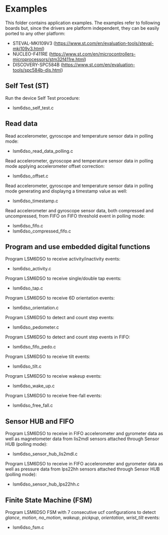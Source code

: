 # Examples

This folder contains application examples. The examples refer to following boards but, since the drivers are platform independent, they can be easily ported to any other platform:

- STEVAL-MKI109V3 (https://www.st.com/en/evaluation-tools/steval-mki109v3.html)
- NUCLEO-F411RE (https://www.st.com/en/microcontrollers-microprocessors/stm32f411re.html)
- DISCOVERY-SPC584B (https://www.st.com/en/evaluation-tools/spc584b-dis.html)

## Self Test (ST)

Run the device Self Test procedure:

  - lsm6dso_self_test.c

## Read data

Read accelerometer, gyroscope and temperature sensor data in polling mode:

  - lsm6dso_read_data_polling.c

Read accelerometer, gyroscope and temperature sensor data in polling mode applying accelerometer offset correction:

  - lsm6dso_offset.c

Read accelerometer, gyroscope and temperature sensor data in polling mode generating and displayng a timestamp value as well:

  - lsm6dso_timestamp.c

Read accelerometer and gyroscope sensor data, both compressed and uncompressed, from FIFO on FIFO threshold event in polling mode:

  - lsm6dso_fifo.c
  - lsm6dso_compressed_fifo.c

## Program and use embedded digital functions

Program LSM6DSO to receive activity/inactivity events:

  - lsm6dso_activity.c

Program LSM6DSO to receive single/double tap events:

  - lsm6dso_tap.c

Program LSM6DSO to receive 6D orientation events:

  - lsm6dso_orientation.c

Program LSM6DSO to detect and count step events:

  - lsm6dso_pedometer.c

Program LSM6DSO to detect and count step events in FIFO:

  - lsm6dso_fifo_pedo.c

Program LSM6DSO to receive tilt events:

  - lsm6dso_tilt.c

Program LSM6DSO to receive wakeup events:

  - lsm6dso_wake_up.c

Program LSM6DSO to receive free-fall events:

  - lsm6dso_free_fall.c

## Sensor HUB and FIFO

Program LSM6DSO to receive in FIFO accelerometer and gyrometer data as well as magnetometer data from lis2mdl sensors attached through Sensor HUB (polling mode):

  - lsm6dso_sensor_hub_lis2mdl.c

Program LSM6DSO to receive in FIFO accelerometer and gyrometer data as well as pressure data from lps22hh sensors attached through Sensor HUB (polling mode):

  - lsm6dso_sensor_hub_lps22hh.c

## Finite State Machine (FSM)

Program LSM6DSO FSM with 7 consecutive ucf configurations to detect *glance*, *motion*, *no_motion*, *wakeup*, *pickpup*, *orientation*, *wrist_tilt* events:

  - lsm6dso_fsm.c

